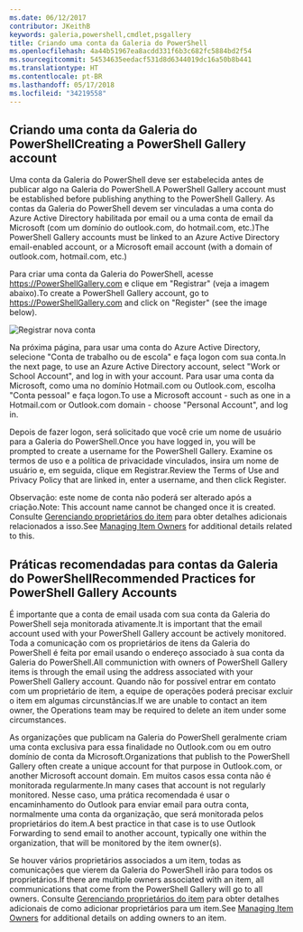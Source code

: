 ```yaml
---
ms.date: 06/12/2017
contributor: JKeithB
keywords: galeria,powershell,cmdlet,psgallery
title: Criando uma conta da Galeria do PowerShell
ms.openlocfilehash: 4a44b51967ea8acdd331f6b3c682fc5884bd2f54
ms.sourcegitcommit: 54534635eedacf531d8d6344019dc16a50b8b441
ms.translationtype: HT
ms.contentlocale: pt-BR
ms.lasthandoff: 05/17/2018
ms.locfileid: "34219558"
---
```

## <a name="creating-a-powershell-gallery-account"></a><span data-ttu-id="c5f27-103">Criando uma conta da Galeria do PowerShell</span><span class="sxs-lookup"><span data-stu-id="c5f27-103">Creating a PowerShell Gallery account</span></span>

<span data-ttu-id="c5f27-104">Uma conta da Galeria do PowerShell deve ser estabelecida antes de publicar algo na Galeria do PowerShell.</span><span class="sxs-lookup"><span data-stu-id="c5f27-104">A PowerShell Gallery account must be established before publishing anything to the PowerShell Gallery.</span></span>
<span data-ttu-id="c5f27-105">As contas da Galeria do PowerShell devem ser vinculadas a uma conta do Azure Active Directory habilitada por email ou a uma conta de email da Microsoft (com um domínio do outlook.com, do hotmail.com, etc.)</span><span class="sxs-lookup"><span data-stu-id="c5f27-105">The PowerShell Gallery accounts must be linked to an Azure Active Directory email-enabled account, or a Microsoft email account (with a domain of outlook.com, hotmail.com, etc.)</span></span>

<span data-ttu-id="c5f27-106">Para criar uma conta da Galeria do PowerShell, acesse https://PowerShellGallery.com e clique em "Registrar" (veja a imagem abaixo).</span><span class="sxs-lookup"><span data-stu-id="c5f27-106">To create a PowerShell Gallery account, go to https://PowerShellGallery.com and click on "Register" (see the image below).</span></span>

![Registrar nova conta](../../Images/CreatingAccount-Register.png)

<span data-ttu-id="c5f27-108">Na próxima página, para usar uma conta do Azure Active Directory, selecione "Conta de trabalho ou de escola" e faça logon com sua conta.</span><span class="sxs-lookup"><span data-stu-id="c5f27-108">In the next page, to use an Azure Active Directory account, select "Work or School Account", and log in with your account.</span></span>
<span data-ttu-id="c5f27-109">Para usar uma conta da Microsoft, como uma no domínio Hotmail.com ou Outlook.com, escolha "Conta pessoal" e faça logon.</span><span class="sxs-lookup"><span data-stu-id="c5f27-109">To use a Microsoft account - such as one in a Hotmail.com or Outlook.com domain - choose "Personal Account", and log in.</span></span>

<span data-ttu-id="c5f27-110">Depois de fazer logon, será solicitado que você crie um nome de usuário para a Galeria do PowerShell.</span><span class="sxs-lookup"><span data-stu-id="c5f27-110">Once you have logged in, you will be prompted to create a username for the PowerShell Gallery.</span></span>
<span data-ttu-id="c5f27-111">Examine os termos de uso e a política de privacidade vinculados, insira um nome de usuário e, em seguida, clique em Registrar.</span><span class="sxs-lookup"><span data-stu-id="c5f27-111">Review the Terms of Use and Privacy Policy that are linked in, enter a username, and then click Register.</span></span>

<span data-ttu-id="c5f27-112">Observação: este nome de conta não poderá ser alterado após a criação.</span><span class="sxs-lookup"><span data-stu-id="c5f27-112">Note: This account name cannot be changed once it is created.</span></span>
<span data-ttu-id="c5f27-113">Consulte [Gerenciando proprietários do item](https://msdn.microsoft.com/powershell/gallery/psgallery/managing-item-owners) para obter detalhes adicionais relacionados a isso.</span><span class="sxs-lookup"><span data-stu-id="c5f27-113">See [Managing Item Owners](https://msdn.microsoft.com/powershell/gallery/psgallery/managing-item-owners) for additional details related to this.</span></span>

## <a name="recommended-practices-for-powershell-gallery-accounts"></a><span data-ttu-id="c5f27-114">Práticas recomendadas para contas da Galeria do PowerShell</span><span class="sxs-lookup"><span data-stu-id="c5f27-114">Recommended Practices for PowerShell Gallery Accounts</span></span>

<span data-ttu-id="c5f27-115">É importante que a conta de email usada com sua conta da Galeria do PowerShell seja monitorada ativamente.</span><span class="sxs-lookup"><span data-stu-id="c5f27-115">It is important that the email account used with your PowerShell Gallery account be actively monitored.</span></span>
<span data-ttu-id="c5f27-116">Toda a comunicação com os proprietários de itens da Galeria do PowerShell é feita por email usando o endereço associado à sua conta da Galeria do PowerShell.</span><span class="sxs-lookup"><span data-stu-id="c5f27-116">All communiction with owners of PowerShell Gallery items is through the email using the address associated with your PowerShell Gallery account.</span></span>
<span data-ttu-id="c5f27-117">Quando não for possível entrar em contato com um proprietário de item, a equipe de operações poderá precisar excluir o item em algumas circunstâncias.</span><span class="sxs-lookup"><span data-stu-id="c5f27-117">If we are unable to contact an item owner, the Operations team may be required to delete an item under some circumstances.</span></span>

<span data-ttu-id="c5f27-118">As organizações que publicam na Galeria do PowerShell geralmente criam uma conta exclusiva para essa finalidade no Outlook.com ou em outro domínio de conta da Microsoft.</span><span class="sxs-lookup"><span data-stu-id="c5f27-118">Organizations that publish to the PowerShell Gallery often create a unique account for that purpose in Outlook.com, or another Microsoft account domain.</span></span>
<span data-ttu-id="c5f27-119">Em muitos casos essa conta não é monitorada regularmente.</span><span class="sxs-lookup"><span data-stu-id="c5f27-119">In many cases that account is not regularly monitored.</span></span>
<span data-ttu-id="c5f27-120">Nesse caso, uma prática recomendada é usar o encaminhamento do Outlook para enviar email para outra conta, normalmente uma conta da organização, que será monitorada pelos proprietários do item.</span><span class="sxs-lookup"><span data-stu-id="c5f27-120">A best practice in that case is to use Outlook Forwarding to send email to another account, typically one within the organization, that will be monitored by the item owner(s).</span></span>

<span data-ttu-id="c5f27-121">Se houver vários proprietários associados a um item, todas as comunicações que vierem da Galeria do PowerShell irão para todos os proprietários.</span><span class="sxs-lookup"><span data-stu-id="c5f27-121">If there are multiple owners associated with an item, all communications that come from the PowerShell Gallery will go to all owners.</span></span>
<span data-ttu-id="c5f27-122">Consulte [Gerenciando proprietários do item](https://msdn.microsoft.com/powershell/gallery/psgallery/managing-item-owners) para obter detalhes adicionais de como adicionar proprietários para um item.</span><span class="sxs-lookup"><span data-stu-id="c5f27-122">See [Managing Item Owners](https://msdn.microsoft.com/powershell/gallery/psgallery/managing-item-owners) for additional details on adding owners to an item.</span></span>